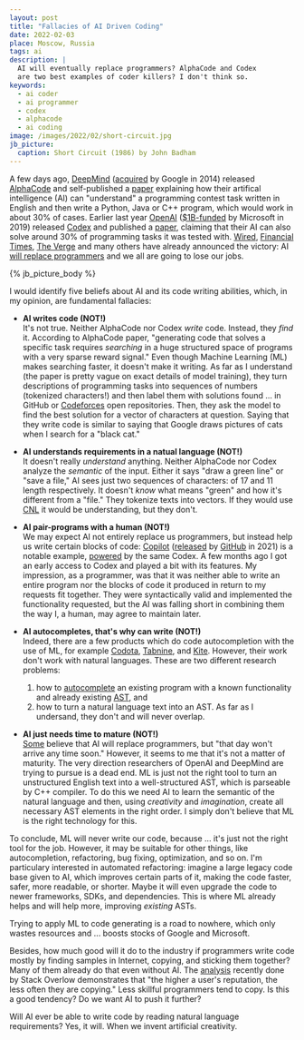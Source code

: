 ```yaml
---
layout: post
title: "Fallacies of AI Driven Coding"
date: 2022-02-03
place: Moscow, Russia
tags: ai
description: |
  AI will eventually replace programmers? AlphaCode and Codex
  are two best examples of coder killers? I don't think so.
keywords:
  - ai coder
  - ai programmer
  - codex
  - alphacode
  - ai coding
image: /images/2022/02/short-circuit.jpg
jb_picture:
  caption: Short Circuit (1986) by John Badham
---
```


A few days ago, [DeepMind](https://deepmind.com) 
([acquired](https://techcrunch.com/2014/01/26/google-deepmind/) by Google in 2014) released
[AlphaCode](https://alphacode.deepmind.com) and self-published
a
[paper](https://storage.googleapis.com/deepmind-media/AlphaCode/competition_level_code_generation_with_alphacode.pdf)
explaining how their artifical intelligence (AI) can "understand"
a programming contest task written in English and then write a Python, Java or C++ program, which
would work in about 30% of cases.
Earlier last year [OpenAI](https://en.wikipedia.org/wiki/OpenAI) 
([$1B-funded](https://openai.com/blog/microsoft/) by Microsoft in 2019)
released [Codex](https://openai.com/blog/openai-codex/)
and published a [paper](https://arxiv.org/abs/2107.03374), claiming
that their AI can also solve around 30% of programming tasks it was
tested with.
[Wired](https://www.wired.com/story/ai-write-code-like-humans-bugs/),
[Financial Times](https://www.ft.com/content/65477c33-cb72-418d-b03d-b60cfc5a8b5d),
[The Verge](https://www.theverge.com/2022/2/2/22914085/alphacode-ai-coding-program-automatic-deepmind-codeforce)
and many others have already announced the victory: 
AI [will replace programmers](https://www.bbc.com/news/business-57914432) 
and we all are going to lose our jobs. 

<!--more-->

{% jb_picture_body %}

I would identify five beliefs about AI and its code writing abilities,
which, in my opinion, are fundamental fallacies:

  * **AI writes code (NOT!)**<br/>
    It's not true.
    Neither AlphaCode nor Codex _write_ code. Instead, they _find_ it.
    According to AlphaCode paper, "generating code that solves a specific task 
    requires _searching_ in a huge structured space of programs
    with a very sparse reward signal." Even though Machine Learning (ML) makes searching
    faster, it doesn't make it writing. As far as I understand (the paper
    is pretty vague on exact details of model training), they turn
    descriptions of programming tasks into sequences of numbers (tokenized characters!)
    and then label them with solutions found ... in GitHub or 
    [Codeforces](https://codeforces.com) open repositories.
    Then, they ask the model to find the best solution for a vector of characters
    at question. Saying that they write code is similar to saying that
    Google draws pictures of cats when I search for a "black cat."

  * **AI understands requirements in a natual language (NOT!)**<br/>
    It doesn't really _understand_ anything.
    Neither AlphaCode nor Codex analyze the _semantic_ of the input. Either it
    says "draw a green line" or "save a file," AI sees just two sequences of characters:
    of 17 and 11 length respectively. It doesn't _know_ what means "green" and how it's different
    from a "file." They tokenize texts into vectors. If they would use
    [CNL](https://en.wikipedia.org/wiki/Controlled_natural_language) it would
    be understanding, but they don't.

  * **AI pair-programs with a human (NOT!)**<br/>
    We may expect AI not entirely replace us programmers, but instead help us
    write certain blocks of code: [Copilot](https://copilot.github.com) 
    ([released](https://github.blog/2021-06-29-introducing-github-copilot-ai-pair-programmer/) 
    by [GitHub](https://github.com) in 2021) 
    is a notable example, [powered](https://hackernoon.com/openais-new-code-generator-github-copilot-and-codex-bb143773)
    by the same Codex. A few months ago I got an early access to Codex and played a bit with
    its features. My impression, as a programmer, was that it was neither able to
    write an entire program nor the blocks of
    code it produced in return to my requests fit together. They were syntactically
    valid and implemented the functionality requested, but the AI was falling short in combining
    them the way I, a human, may agree to maintain later.

  * **AI autocompletes, that's why can write (NOT!)**<br/>
    Indeed, there are a few products which do code autocompletion
    with the use of ML, for example [Codota](https://www.codota.com),
    [Tabnine](https://www.tabnine.com),
    and
    [Kite](https://www.kite.com).
    However, their work don't work with natural languages.
    These are two different research problems:
    1) how to [autocomplete](https://en.wikipedia.org/wiki/Autocomplete) 
    an existing program with a known
    functionality and already existing [AST](https://en.wikipedia.org/wiki/Abstract_syntax_tree), 
    and 
    2) how to turn a natural language text into an AST.
    As far as I undersand, they don't and will never overlap.

  * **AI just needs time to mature (NOT!)**<br/>
    [Some](https://spectrum.ieee.org/openai-wont-replace-coders) believe
    that AI will replace programmers, but "that day won't arrive any time soon."
    However, it seems to me that it's not a matter of maturity. The very 
    direction researchers of OpenAI and DeepMind are trying to pursue is a dead end.
    ML is just not the right tool to turn an unstructured English text into a well-structured 
    AST, which is parseable by C++ compiler. To do this we need AI to 
    learn the semantic of the natural language and then, using 
    _creativity_ and _imagination_,
    create all necessary AST elements in the right order. 
    I simply don't believe that ML is the right technology for this.

To conclude, ML will never write our code, because ... it's just not
the right tool for the job.
However, it may be suitable for other things, like autocompletion, 
refactoring, bug fixing, optimization, and so on. I'm particulary interested
in automated refactoring: imagine a large legacy code base given to AI,
which improves certain parts of it, making the code faster,
safer, more readable, or shorter. Maybe it will even upgrade the code to newer frameworks, SDKs,
and dependencies. This is where ML already helps and will help more,
improving _existing_ ASTs.

Trying to apply ML to code generating is a road to nowhere, which
only wastes resources and ... boosts stocks of Google and Microsoft.

Besides, how much good will it do to the industry if programmers write
code mostly by finding samples in Internet, copying, and sticking them together?
Many of them already do that even without AI.
The [analysis](https://stackoverflow.blog/2021/12/30/how-often-do-people-actually-copy-and-paste-from-stack-overflow-now-we-know/) 
recently done by Stack Overlow demonstrates that "the higher a user's reputation, 
the less often they are copying." Less skillful programmers tend to copy.
Is this a good tendency? Do we want AI to push it further?

Will AI ever be able to write code by reading natural language requirements?
Yes, it will. When we invent artificial creativity.


